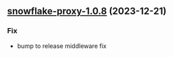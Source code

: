 

## [snowflake-proxy-1.0.8](https://github.com/truecharts/charts/compare/snowflake-proxy-1.0.7...snowflake-proxy-1.0.8) (2023-12-21)

### Fix

- bump to release middleware fix
  
  